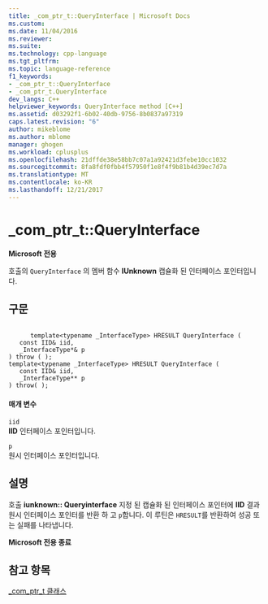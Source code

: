 ```yaml
---
title: _com_ptr_t::QueryInterface | Microsoft Docs
ms.custom: 
ms.date: 11/04/2016
ms.reviewer: 
ms.suite: 
ms.technology: cpp-language
ms.tgt_pltfrm: 
ms.topic: language-reference
f1_keywords:
- _com_ptr_t::QueryInterface
- _com_ptr_t.QueryInterface
dev_langs: C++
helpviewer_keywords: QueryInterface method [C++]
ms.assetid: d03292f1-6b02-40db-9756-8b0837a97319
caps.latest.revision: "6"
author: mikeblome
ms.author: mblome
manager: ghogen
ms.workload: cplusplus
ms.openlocfilehash: 21dffde38e58bb7c07a1a92421d3febe10cc1032
ms.sourcegitcommit: 8fa8fdf0fbb4f57950f1e8f4f9b81b4d39ec7d7a
ms.translationtype: MT
ms.contentlocale: ko-KR
ms.lasthandoff: 12/21/2017
---
```

# <a name="comptrtqueryinterface"></a>_com_ptr_t::QueryInterface
**Microsoft 전용**  
  
 호출의 `QueryInterface` 의 멤버 함수 **IUnknown** 캡슐화 된 인터페이스 포인터입니다.  
  
## <a name="syntax"></a>구문  
  
```  
  
      template<typename _InterfaceType> HRESULT QueryInterface (  
   const IID& iid,  
   _InterfaceType*& p   
) throw ( );  
template<typename _InterfaceType> HRESULT QueryInterface (  
   const IID& iid,  
   _InterfaceType** p  
) throw( );  
```  
  
#### <a name="parameters"></a>매개 변수  
 `iid`  
 **IID** 인터페이스 포인터입니다.  
  
 `p`  
 원시 인터페이스 포인터입니다.  
  
## <a name="remarks"></a>설명  
 호출 **iunknown:: Queryinterface** 지정 된 캡슐화 된 인터페이스 포인터에 **IID** 결과 원시 인터페이스 포인터를 반환 하 고 `p`합니다. 이 루틴은 `HRESULT`를 반환하여 성공 또는 실패를 나타냅니다.  
  
 **Microsoft 전용 종료**  
  
## <a name="see-also"></a>참고 항목  
 [_com_ptr_t 클래스](../cpp/com-ptr-t-class.md)